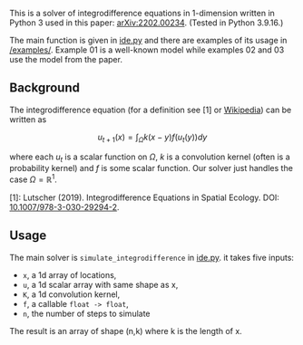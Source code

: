 This is a solver of integrodifference equations in 1-dimension written in Python 3 used in this paper: [arXiv:2202.00234](https://arxiv.org/abs/2202.00234). (Tested in Python 3.9.16.)

The main function is given in [ide.py](ide.py) and there are examples of its usage in [/examples/](/examples/). Example 01 is a well-known model while examples 02 and 03 use the model from the paper.

## Background

The integrodifference equation (for a definition see [1] or [Wikipedia](https://en.wikipedia.org/wiki/Integrodifference_equation)) can be written as

$$ u_{t+1}(x) = \int_\Omega k(x-y) f(u_t(y)) dy $$

where each $u_t$ is a scalar function on $\Omega$, $k$ is a convolution kernel (often is a probability kernel) and $f$ is some scalar function. Our solver just handles the case $\Omega = \mathbb{R}^1$.

[1]: Lutscher (2019).  Integrodifference Equations in Spatial Ecology. DOI: [10.1007/978-3-030-29294-2](https://doi.org/10.1007/978-3-030-29294-2).

## Usage

The main solver is `simulate_integrodifference` in [ide.py](ide.py). it takes five inputs:
- `x`, a 1d array of locations,
- `u`, a 1d scalar array with same shape as x,
- `K`, a 1d convolution kernel,
- `f`, a callable `float -> float`,
- `n`, the number of steps to simulate

The result is an array of shape (n,k) where k is the length of x.
